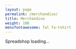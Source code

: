 ```yaml
---
layout: page
permalink: /merchandise/
title: Merchandise
weight: 100
menufontawesome: fal fa-tshirt
---
```


<div id="shop">Spreadshop loading...</div>

<script>
    var spread_shop_config = {
        shopName: 'chizography',
        prefix: 'https://shop.spreadshirt.co.uk',
        baseId: 'shop',
        locale: 'EN_GB',
        startToken: 'secret+cthulhu?collection=sqdOueCgzN',
    };
</script>

<!-- pull in the spreadshirt magic -->
<script type="text/javascript" src="https://shop.spreadshirt.net/js/shopclient.nocache.js"></script>

<!-- load CSS *after* the JS does its thing -->
<link rel="stylesheet" href="/assets/spreadshirt.css">
